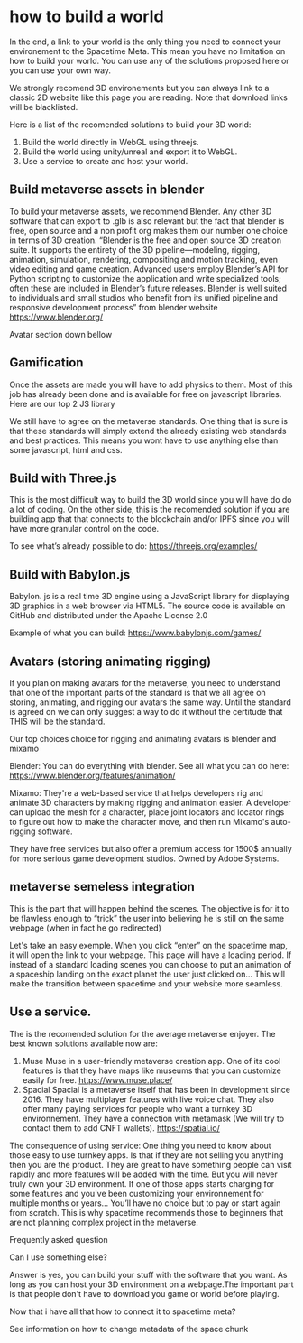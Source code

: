 # how to build a world

In the end, a link to your world is the only thing you need to connect your environement to the Spacetime Meta. This mean you have no limitation on how to build your world. You can use any of the solutions proposed here or you can use your own way.

We strongly recomend 3D environements but you can always link to a classic 2D website like this page you are reading. Note that download links will be blacklisted.  

Here is a list of the recomended solutions to build your 3D world:
1. Build the world directly in WebGL using threejs.
2. Build the world using unity/unreal and export it to WebGL.
3. Use a service to create and host your world.


## Build metaverse assets in blender
To build your metaverse assets, we recommend Blender. Any other 3D software that can export to .glb is also relevant but the fact that blender is free, open source and a non profit org makes them our number one choice in terms of 3D creation.
“Blender is the free and open source 3D creation suite. It supports the entirety of the 3D pipeline—modeling, rigging, animation, simulation, rendering, compositing and motion tracking, even video editing and game creation. Advanced users employ Blender’s API for Python scripting to customize the application and write specialized tools; often these are included in Blender’s future releases. Blender is well suited to individuals and small studios who benefit from its unified pipeline and responsive development process” 
from blender website https://www.blender.org/ 

Avatar section down bellow 

## Gamification 
Once the assets are made you will have to add physics to them. Most of this job has already been done and is available for free on javascript libraries. Here are our top 2 JS library

We still have to agree on the metaverse standards. One thing that is sure is that these standards will simply extend the already existing web standards and best practices. This means you wont have to use anything else than some javascript, html and css.

## Build with Three.js
This is the most difficult way to build the 3D world since you will have do do a lot of coding. On the other side, this is the recomended solution if you are building app that that connects to the blockchain and/or IPFS since you will have more granular control on the code.

To see what’s already possible to do: https://threejs.org/examples/ 

## Build with Babylon.js

Babylon. js is a real time 3D engine using a JavaScript library for displaying 3D graphics in a web browser via HTML5. The source code is available on GitHub and distributed under the Apache License 2.0

Example of what you can build: https://www.babylonjs.com/games/ 

## Avatars (storing animating rigging)


If you plan on making avatars for the metaverse, you need to understand that one of the important parts of the standard is that we all agree on storing, animating, and rigging our avatars the same way. Until the standard is agreed on we can only suggest a way to do it without the certitude that THIS will be the standard.

Our top choices choice for rigging and animating avatars is blender and mixamo 

Blender:
You can do everything with blender. See all what you can do here:
https://www.blender.org/features/animation/

Mixamo:
They're a web-based service that helps developers rig and animate 3D characters by making rigging and animation easier. A developer can upload the mesh for a character, place joint locators and locator rings to figure out how to make the character move, and then run Mixamo's auto-rigging software. 

They have free services but also offer a premium access for 1500$ annually for more serious game development studios.
Owned by Adobe Systems.

## metaverse semeless integration

This is the part that will happen behind the scenes. The objective is for it to be flawless enough to “trick” the user into believing he is still on the same webpage (when in fact he go redirected)

Let's take an easy exemple. When you click “enter” on the spacetime map, it will open the link to your webpage. This page will have a loading period. If instead of a standard loading scenes you can choose to put an animation of a spaceship landing on the exact planet the user just clicked on… This will make the transition between spacetime and your website more seamless.






## Use a service.  
The is the recomended solution for the average metaverse enjoyer. The best known solutions available now are:  
1. Muse
Muse in a user-friendly metaverse creation app. One of its cool features is that they have maps like museums that you can customize easily for free. 
https://www.muse.place/ 
2. Spacial
Spacial is a metaverse itself that has been in development since 2016. They have multiplayer features with live voice chat. They also offer many paying services for people who want a turnkey 3D environnement. They have a connection with metamask (We will try to contact them to add CNFT wallets).
https://spatial.io/ 

The consequence of using service:
One thing you need to know about those easy to use turnkey apps. Is that if they are not selling you anything then you are the product. They are great to have something people can visit rapidly and more  features will be added with the time. But you will never truly own your 3D environment. If one of those apps starts charging for some features and you've been customizing your environnement for multiple months or years… You’ll have no choice but to pay or start again from scratch. 
This is why spacetime recommends those to beginners that are not planning complex project in the metaverse. 






Frequently asked question

Can I use something else?

Answer is yes, you can build your stuff with the software that you want. As long as you can host your 3D environment on a webpage.The important part is that people don't have to download you game or world before playing. 

Now that i have all that how to connect it to spacetime meta?

See information on how to change metadata of the space chunk


